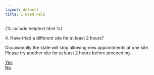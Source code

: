 ```yaml
---
layout: default
title: I Need Help
---
```


{% include helptext.html %}

<p class="display-4">4. Have tried a different site for at least 2 hours?</p>
<p>Occasionally the state will stop allowing new appointments at one site. Please try another site for at least 2 hours before proceeding.</p>

<div class="row">
  <div class="col mx-auto"><a class="btn btn-success btn-lg" href="/help-5">Yes</a></div>
  <div class="col mx-auto"><a class="btn btn-info btn-lg" href="javascript:alert('Occasionally the state will stop allowing new appointments at one site. Please try another site for at least 2 hours before proceeding.')">No</a></div>
</div>
